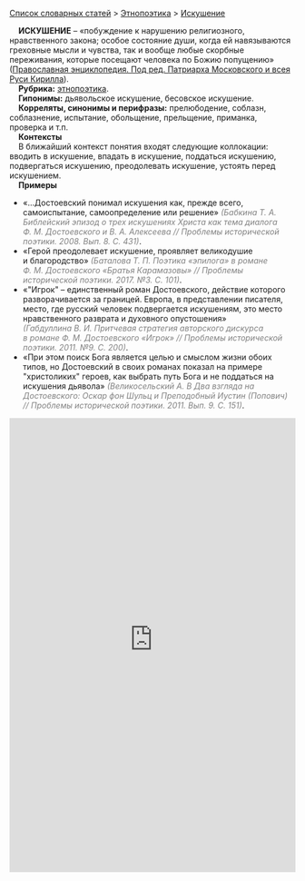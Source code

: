 <style>
st { color: Gray;
  font-style: italic;}
</style>

[Список словарных статей](https://thesaurus-dostoevsky.github.io/Thesaurus/) > [Этнопоэтика](ethnopoe.md) > [Искушение](искушение.md) 

&nbsp;&nbsp;&nbsp;&nbsp;**ИСКУШЕНИЕ** – «побуждение к нарушению религиозного, нравственного закона; особое состояние души, когда ей навязываются греховные мысли и чувства, так и вообще любые скорбные переживания, которые посещают человека по Божию попущению» ([Православная энциклопедия. Под ред. Патриарха Московского и всея Руси Кирилла](https://pravenc.ru)).  
&nbsp;&nbsp;&nbsp;&nbsp;**Рубрика:** [этнопоэтика](ethnopoe.md).  
&nbsp;&nbsp;&nbsp;&nbsp;**Гипонимы:** дьявольское искушение, бесовское искушение.  
&nbsp;&nbsp;&nbsp;&nbsp;**Корреляты, синонимы и перифразы:** прелюбодение, соблазн, соблазнение, испытание, обольщение, прельщение,  приманка, проверка и т.п.  
&nbsp;&nbsp;&nbsp;&nbsp;**Контексты**  
&nbsp;&nbsp;&nbsp;&nbsp;В ближайший контекст понятия входят следующие коллокации: вводить в искушение, впадать в искушение, поддаться искушению, подвергаться искушению, преодолевать искушение, устоять перед искушением.  <br>
&nbsp;&nbsp;&nbsp;&nbsp;**Примеры**  
* «…Достоевский понимал искушения как, прежде всего, самоиспытание, самоопределение или решение» <st>(Бабкина Т. А. Библейский эпизод о трех искушениях Христа как тема диалога Ф. М. Достоевского и В. А. Алексеева // Проблемы исторической поэтики. 2008. Вып. 8. С. 431)</st>.
* «Герой преодолевает искушение, проявляет великодушие и благородство» <st>(Баталова Т. П. Поэтика «эпилога» в романе Ф. М. Достоевского «Братья Карамазовы» // Проблемы исторической поэтики. 2017. №3. С. 101)</st>.
* «"Игрок" – единственный роман Достоевского, действие которого разворачивается за границей. Европа, в представлении писателя, место, где русский человек подвергается искушениям, это место нравственного разврата и духовного опустошения» <st>(Габдуллина В. И. Притчевая стратегия авторского дискурса в романе Ф. М. Достоевского «Игрок» // Проблемы исторической поэтики. 2011. №9. С. 200)</st>.
* «При этом поиск Бога является целью и смыслом жизни обоих типов, но Достоевский в своих романах показал на примере "христоликих" героев, как выбрать путь Бога и не поддаться на искушения дьявола» <st>(Великосельский А. В Два взгляда на Достоевского: Оскар фон Шульц и Преподобный Иустин (Попович) // Проблемы исторической поэтики. 2011. Вып. 9. С. 151)</st>.  

<iframe src="https://thesaurus-dostoevsky.github.io/nk/искушение.html" style="border:0px;width:100%;height:800px" allowfullscreen="true" webkitallowfullscreen="true" mozallowfullscreen="true">
